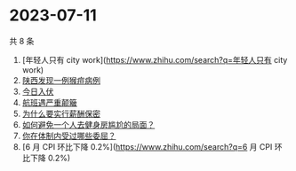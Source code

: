 # 2023-07-11

共 8 条

<!-- BEGIN ZHIHUSEARCH -->
<!-- 最后更新时间 Tue Jul 11 2023 13:09:45 GMT+0800 (China Standard Time) -->
1. [年轻人只有 city work](https://www.zhihu.com/search?q=年轻人只有 city work)
1. [陕西发现一例猴痘病例](https://www.zhihu.com/search?q=陕西发现一例猴痘病例)
1. [今日入伏](https://www.zhihu.com/search?q=今日入伏)
1. [航班遇严重颠簸](https://www.zhihu.com/search?q=航班遇严重颠簸)
1. [为什么要实行薪酬保密](https://www.zhihu.com/search?q=为什么要实行薪酬保密)
1. [如何避免一个人去健身房尴尬的局面？](https://www.zhihu.com/search?q=如何避免一个人去健身房尴尬的局面？)
1. [你在体制内受过哪些委屈？](https://www.zhihu.com/search?q=你在体制内受过哪些委屈？)
1. [6 月 CPI 环比下降 0.2%](https://www.zhihu.com/search?q=6 月 CPI 环比下降 0.2%)
<!-- END ZHIHUSEARCH -->
